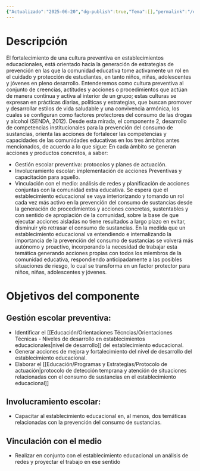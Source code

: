 ```yaml
---
{"Actualizado":"2025-06-20","dg-publish":true,"Tema":[],"permalink":"/educacion/programas-y-estrategias/componente-2-desarrollo-de-competencias-institucionales/","dgPassFrontmatter":true,"noteIcon":"","updated":"2025-06-27T09:42:31.913-04:00"}
---
```


# Descripción
El fortalecimiento de una cultura preventiva en establecimientos educacionales, está orientado hacia la generación de estrategias de prevención en las que la comunidad educativa tome activamente un rol en el cuidado y protección de estudiantes, en tanto niños, niñas, adolescentes y jóvenes en pleno desarrollo.
Entenderemos como cultura preventiva al conjunto de creencias, actitudes y acciones o procedimientos que actúan de manera continua y activa al interior de un grupo; estas culturas se expresan en prácticas diarias, políticas y estrategias, que buscan promover y desarrollar estilos de vida saludable y una convivencia armónica, los cuales se configuran como factores protectores del consumo de las drogas y alcohol (SENDA, 2012).
Desde esta mirada, el componente 2, desarrollo de competencias institucionales para la prevención del consumo de sustancias, orienta las acciones de fortalecer las competencias y capacidades de las comunidades educativas en los tres ámbitos antes mencionados, de acuerdo a lo que sigue:
En cada ámbito se generan acciones y productos concretos, a saber:
- Gestión escolar preventiva: protocolos y planes de actuación.
- Involucramiento escolar: implementación de acciones Preventivas y capacitación para aquello.
- Vinculación con el medio: análisis de redes y planificación de acciones conjuntas con la comunidad extra educativa.
Se espera que el establecimiento educacional se vaya interiorizando y tomando un rol cada vez más activo en la prevención del consumo de sustancias desde la generación de procedimientos y acciones concretas, sustentables y con sentido de apropiación de la comunidad, sobre la base de que ejecutar acciones aisladas no tiene resultados a largo plazo en evitar, disminuir y/o retrasar el consumo de sustancias.
En la medida que un establecimiento educacional va entendiendo e internalizando la importancia de la prevención del consumo de sustancias se volverá más autónomo y proactivo, incorporando la necesidad de trabajar esta temática generando acciones propias con todos los miembros de la comunidad educativa, respondiendo anticipadamente a las posibles situaciones de riesgo, lo cual se transforma en un factor protector para niños, niñas, adolescentes y jóvenes.

# Objetivos del componente
## Gestión escolar preventiva:
- Identificar el [[Educación/Orientaciones Técncias/Orientaciones Técnicas - Niveles de desarrollo en establecimientos educacionales\|nivel de desarrollo]] del establecimiento educacional.
- Generar acciones de mejora y fortalecimiento del nivel de desarrollo del establecimiento educacional.
- Elaborar el [[Educación/Programas y Estrategias/Protocolo de actuación\|protocolo de detección temprana y atención de situaciones relacionadas con el consumo de sustancias en el establecimiento educacional]]
## Involucramiento escolar:
- Capacitar al establecimiento educacional en, al menos, dos temáticas relacionadas con la prevención del consumo de sustancias.
## Vinculación con el medio

- Realizar en conjunto con el establecimiento educacional un análisis de redes y proyectar el trabajo en ese sentido

